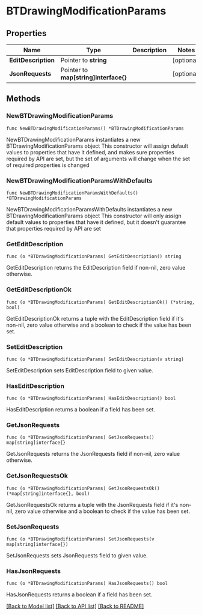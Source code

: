 # BTDrawingModificationParams

## Properties

Name | Type | Description | Notes
------------ | ------------- | ------------- | -------------
**EditDescription** | Pointer to **string** |  | [optional] 
**JsonRequests** | Pointer to **map[string]interface{}** |  | [optional] 

## Methods

### NewBTDrawingModificationParams

`func NewBTDrawingModificationParams() *BTDrawingModificationParams`

NewBTDrawingModificationParams instantiates a new BTDrawingModificationParams object
This constructor will assign default values to properties that have it defined,
and makes sure properties required by API are set, but the set of arguments
will change when the set of required properties is changed

### NewBTDrawingModificationParamsWithDefaults

`func NewBTDrawingModificationParamsWithDefaults() *BTDrawingModificationParams`

NewBTDrawingModificationParamsWithDefaults instantiates a new BTDrawingModificationParams object
This constructor will only assign default values to properties that have it defined,
but it doesn't guarantee that properties required by API are set

### GetEditDescription

`func (o *BTDrawingModificationParams) GetEditDescription() string`

GetEditDescription returns the EditDescription field if non-nil, zero value otherwise.

### GetEditDescriptionOk

`func (o *BTDrawingModificationParams) GetEditDescriptionOk() (*string, bool)`

GetEditDescriptionOk returns a tuple with the EditDescription field if it's non-nil, zero value otherwise
and a boolean to check if the value has been set.

### SetEditDescription

`func (o *BTDrawingModificationParams) SetEditDescription(v string)`

SetEditDescription sets EditDescription field to given value.

### HasEditDescription

`func (o *BTDrawingModificationParams) HasEditDescription() bool`

HasEditDescription returns a boolean if a field has been set.

### GetJsonRequests

`func (o *BTDrawingModificationParams) GetJsonRequests() map[string]interface{}`

GetJsonRequests returns the JsonRequests field if non-nil, zero value otherwise.

### GetJsonRequestsOk

`func (o *BTDrawingModificationParams) GetJsonRequestsOk() (*map[string]interface{}, bool)`

GetJsonRequestsOk returns a tuple with the JsonRequests field if it's non-nil, zero value otherwise
and a boolean to check if the value has been set.

### SetJsonRequests

`func (o *BTDrawingModificationParams) SetJsonRequests(v map[string]interface{})`

SetJsonRequests sets JsonRequests field to given value.

### HasJsonRequests

`func (o *BTDrawingModificationParams) HasJsonRequests() bool`

HasJsonRequests returns a boolean if a field has been set.


[[Back to Model list]](../README.md#documentation-for-models) [[Back to API list]](../README.md#documentation-for-api-endpoints) [[Back to README]](../README.md)


